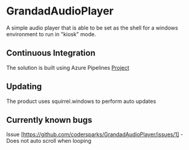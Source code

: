 # GrandadAudioPlayer
A simple audio player that is able to be set as the shell for a windows environment to run in "kiosk" mode.

## Continuous Integration
The solution is built using Azure Pipelines [Project](https://dev.azure.com/codersparks/codersparks/_build?definitionId=1)

## Updating
The product uses squirrel.windows to perform auto updates

## Currently known bugs
Issue [https://github.com/codersparks/GrandadAudioPlayer/issues/1] - Does not auto scroll when looping
